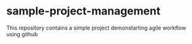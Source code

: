 # sample-project-management
This repository contains a simple project demonstarting agile workflow using github
